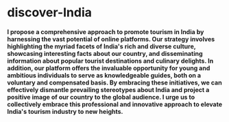 # discover-India
#### I propose a comprehensive approach to promote tourism in India by harnessing the vast potential of online platforms. Our strategy involves highlighting the myriad facets of India's rich and diverse culture, showcasing interesting facts about our country, and disseminating information about popular tourist destinations and culinary delights. In addition, our platform offers the invaluable opportunity for young and ambitious individuals to serve as knowledgeable guides, both on a voluntary and compensated basis. By embracing these initiatives, we can effectively dismantle prevailing stereotypes about India and project a positive image of our country to the global audience. I urge us to collectively embrace this professional and innovative approach to elevate India's tourism industry to new heights.
